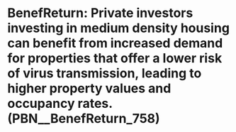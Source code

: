 # BenefReturn: __Private investors investing in medium density housing can benefit from increased demand for properties that offer a lower risk of virus transmission, leading to higher property values and occupancy rates.__ (PBN__BenefReturn_758)


